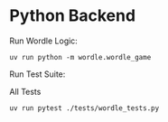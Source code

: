 # Python Backend

Run Wordle Logic:
```shell
uv run python -m wordle.wordle_game
```

Run Test Suite:

All Tests
```shell
uv run pytest ./tests/wordle_tests.py
```